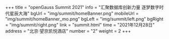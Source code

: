 +++
title = "openGauss Summit 2021"
info = "汇聚数据库创新力量 逐梦数字时代星辰大海"
bgUrl = "img/summit/homeBanner.png"
mobileUrl = "img/summit/homeBanner_mo.png"
bgLeft = "img/summit/left.png"
bgRight = "img/summit/right.png"
link = "summit.html"
time = "2021年12月28日"
address = "北京·望京凯悦酒店"
number = "2"
weight =  2 
+++